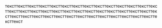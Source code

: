 тексттексттексттексттексттексттексттексттексттексттексттексттексттексттексттексттексттексттексттексттексттексттексттексттексттексттексттексттексттексттексттексттексттексттексттексттексттексттексттексттексттексттекст
